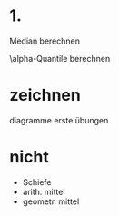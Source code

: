 # 1.

Median berechnen

\alpha-Quantile berechnen

# zeichnen

diagramme erste übungen

# nicht

- Schiefe
- arith. mittel
- geometr. mittel

